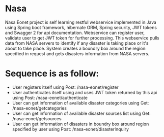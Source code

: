 # Nasa
Nasa Eonet project is self learning restful webservice implemented in Java using Spring boot framework, hibernate ORM, Spring security, 
JWT tokens and Swagger 2 for api documentation. Webservice can register user, validate user to get JWT token for further processing. 
This webservice pulls data from NASA servers to identify if any disaster is taking place or it's about to take place. 
System creates a boundry box around the region specified in request and gets disasters information from NASA servers.

# Sequence is as follow:

- User registers itself using Post: /nasa-eonet/register
- User authenticates itself using and uses JWT token returned by this api using Post: /nasa-eonet/authenticate
- User can get information of available disaster categories using Get: /nasa-eonet/getcategories
- User can get information of available disaster sources list using Get: /nasa-eonet/getsources
- User can get information of disasters in boundry box around region specified by user using Post: /nasa-eonet/disasterInquiry
